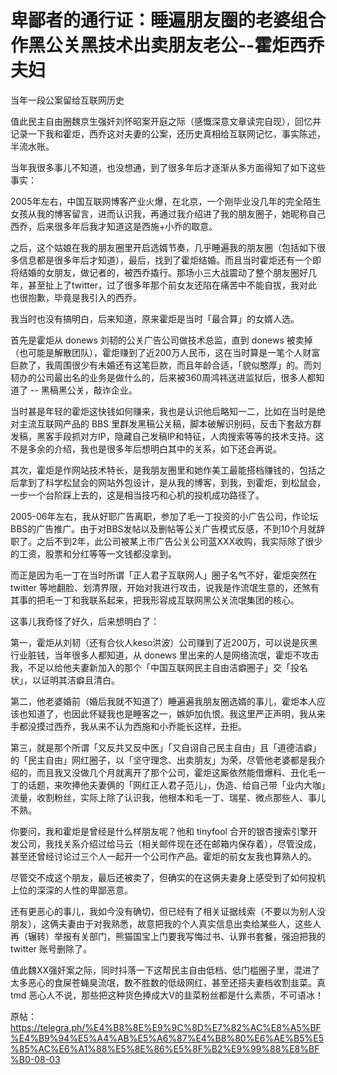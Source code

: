 # 卑鄙者的通行证：睡遍朋友圈的老婆组合作黑公关黑技术出卖朋友老公--霍炬西乔夫妇

当年一段公案留给互联网历史

值此民主自由圈魏京生强奸刘怀昭案开庭之际（感慨深意文章读完自现），回忆并记录一下我和霍炬，西乔这对夫妻的公案，还历史真相给互联网记忆，事实陈述，半流水账。

当年我很多事儿不知道，也没想通，到了很多年后才逐渐从多方面得知了如下这些事实：

2005年左右，中国互联网博客产业火爆，在北京，一个刚毕业没几年的完全陌生女孩从我的博客留言，进而认识我，再通过我介绍进了我的朋友圈子，她昵称自己西乔，后来很多年后我才知道这是西施+小乔的取意。

之后，这个姑娘在我的朋友圈里开启选婿节奏，几乎睡遍我的朋友圈（包括如下很多信息都是很多年后才知道），最后，找到了霍炬结婚。而且当时霍炬还有一个即将结婚的女朋友，做记者的，被西乔撬行。那场小三大战震动了整个朋友圈好几年，甚至扯上了twitter，过了很多年那个前女友还陷在痛苦中不能自拔，我对此也很抱歉，毕竟是我引入的西乔。

我当时也没有搞明白，后来知道，原来霍炬是当时「最合算」的女婿人选。

首先是霍炬从 donews 刘韧的公关广告公司做技术总监，直到 donews 被卖掉（也可能是解散团队），霍炬赚到了近200万人民币，这在当时算是一笔个人财富巨款了，我周围很少有未婚还有这笔巨款，而且年龄合适，「貌似憨厚」的。而刘韧办的公司最出名的业务是做什么的，后来被360周鸿祎送进监狱后，很多人都知道了 -- 黑稿黑公关，敲诈企业。

当时甚是年轻的霍炬这快钱如何赚来，我也是认识他后略知一二，比如在当时是绝对主流互联网产品的 BBS 里群发黑稿公关稿，脚本破解识别码，反击下套敌方群发稿，黑客手段抓对方IP，隐藏自己发稿IP和特征，人肉搜索等等的技术支持。这不是多余的介绍，我也是很多年后想明白其中的关系，如下还会再说。

其次，霍炬是作网站技术特长，是我朋友圈里和她作美工最能搭档赚钱的，包括之后拿到了科学松鼠会的网站外包设计，是从我的博客，到我，到霍炬，到松鼠会，一步一个台阶踩上去的，这是相当技巧和心机的投机成功路径了。

2005-06年左右，我从好耶广告离职，参加了毛一丁投资的小广告公司，作论坛BBS的广告推广。由于对BBS发帖以及删帖等公关广告模式反感，不到10个月就辞职了。之后不到2年，此公司被某上市广告公关公司蓝XXX收购，我实际除了很少的工资，股票和分红等等一文钱都没拿到。

而正是因为毛一丁在当时所谓「正人君子互联网人」圈子名气不好，霍炬突然在 twitter 等地翻脸、划清界限，开始对我进行攻击，说我是作流氓生意的，还煞有其事的把毛一丁和我联系起来，把我形容成互联网黑公关流氓集团的核心。

这事儿我奇怪了好久，后来想明白了：

第一，霍炬从刘韧（还有合伙人keso洪波）公司赚到了近200万，可以说是灰黑行业脏钱，当年很多人都知道，从 donews 里出来的人是网络流氓，霍炬不攻击我，不足以给他夫妻新加入的那个「中国互联网民主自由洁癖圈子」交「投名状」，以证明其洁癖且清白。

第二，他老婆婚前（婚后我就不知道了）睡遍遍我朋友圈选婿的事儿，霍炬本人应该也知道了，也因此怀疑我也是睡客之一，嫉妒加仇恨。我这里严正声明，我从来手都没摸过西乔，我从来不认为西施和小乔能长这样，丑拒。

第三，就是那个所谓「又反共又反中医」「又自诩自己民主自由」且「道德洁癖」的「民主自由」网红圈子，以「坚守理念、出卖朋友」为荣，尽管他老婆都是我介绍的，而且我又没做几个月就离开了那个公司，霍炬这厮依然能借爆料、丑化毛一丁的话题，来吹捧他夫妻俩的「网红正人君子范儿」，伪造、给自己带「业内大咖」流量，收割粉丝，实际上除了认识我，他根本和毛一丁、瑞星、微点那些人、事儿不熟。

你要问，我和霍炬是曾经是什么样朋友呢？他和 tinyfool 合开的银杏搜索引擎开发公司，我找关系介绍过给马云（相关邮件现在还在邮箱内保存着），尽管没成，甚至还曾经讨论过三个人一起开一个公司作产品。霍炬的前女友我也算熟人的。

尽管交不成这个朋友，最后还被卖了，但确实的在这俩夫妻身上感受到了如何投机上位的深深的人性的卑鄙恶意。

还有更恶心的事儿，我如今没有确切，但已经有了相关证据线索（不要以为别人没朋友），这俩夫妻由于对我熟悉，故意把我的个人真实信息出卖给某些人，这些人再（辗转）举报有关部门，熊猫国宝上门要我写悔过书、认罪书套餐，强迫把我的 twitter 账号删除了。

值此魏XX强奸案之际，同时抖落一下这帮民主自由低档、低门槛圈子里，混进了太多恶心的食屎苍蝇臭流氓，数不胜数的低级网红，甚至还搭夫妻档收割韭菜。真 tmd 恶心人不说，那些把这种货色捧成大V的韭菜粉丝都是什么素质，不可语冰！

原帖：
https://telegra.ph/%E4%B8%8E%E9%9C%8D%E7%82%AC%E8%A5%BF%E4%B9%94%E5%A4%AB%E5%A6%87%E4%B8%80%E6%AE%B5%E5%85%AC%E6%A1%88%E5%8E%86%E5%8F%B2%E9%99%88%E8%BF%B0-08-03

